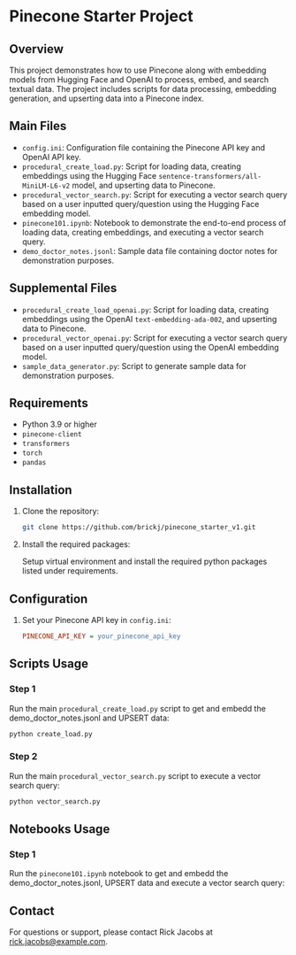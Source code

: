 
# Pinecone Starter Project

## Overview
This project demonstrates how to use Pinecone along with embedding models from Hugging Face and OpenAI to process, embed, and search textual data. The project includes scripts for data processing, embedding generation, and upserting data into a Pinecone index.

## Main Files
- `config.ini`: Configuration file containing the Pinecone API key and OpenAI API key.
- `procedural_create_load.py`: Script for loading data, creating embeddings using the Hugging Face `sentence-transformers/all-MiniLM-L6-v2` model, and upserting data to Pinecone.
- `procedural_vector_search.py`: Script for executing a vector search query based on a user inputted query/question using the Hugging Face embedding model.
- `pinecone101.ipynb`: Notebook to demonstrate the end-to-end process of loading data, creating embeddings, and executing a vector search query.
- `demo_doctor_notes.jsonl`: Sample data file containing doctor notes for demonstration purposes.

## Supplemental Files

- `procedural_create_load_openai.py`: Script for loading data, creating embeddings using the OpenAI `text-embedding-ada-002`, and upserting data to Pinecone.
- `procedural_vector_openai.py`: Script for executing a vector search query based on a user inputted query/question using the OpenAI embedding model.
- `sample_data_generator.py`: Script to generate sample data for demonstration purposes.

## Requirements
- Python 3.9 or higher
- `pinecone-client`
- `transformers`
- `torch`
- `pandas`

## Installation
1. Clone the repository:
    ```bash
    git clone https://github.com/brickj/pinecone_starter_v1.git
    ```
2. Install the required packages:
    
    Setup virtual environment and install the required python packages listed under requirements. 


## Configuration
1. Set your Pinecone API key in `config.ini`:
    ```ini
    PINECONE_API_KEY = your_pinecone_api_key
    ```

## Scripts Usage
### Step 1 
Run the main ```procedural_create_load.py``` script to get and embedd the demo_doctor_notes.jsonl and UPSERT data:
```bash
python create_load.py 
```

### Step 2
Run the main ```procedural_vector_search.py``` script to execute a vector search query:
```bash
python vector_search.py
```

## Notebooks Usage
### Step 1
Run the ```pinecone101.ipynb``` notebook to get and embedd the demo_doctor_notes.jsonl, UPSERT data and execute a vector search query:

## Contact
For questions or support, please contact Rick Jacobs at rick.jacobs@example.com.
